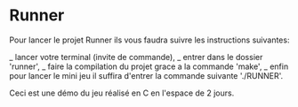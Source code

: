 # Runner

Pour lancer le projet Runner ils vous faudra suivre les instructions suivantes:

_ lancer votre terminal (invite de commande),
_ entrer dans le dossier 'runner',
_ faire la compilation du projet grace a la commande 'make',
_ enfin pour lancer le mini jeu il suffira d'entrer la commande suivante './RUNNER'.

Ceci est une démo du jeu réalisé en C en l'espace de 2 jours.

